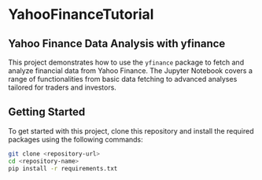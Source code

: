 # YahooFinanceTutorial

## Yahoo Finance Data Analysis with yfinance

This project demonstrates how to use the `yfinance` package to fetch and analyze financial data from Yahoo Finance. The Jupyter Notebook covers a range of functionalities from basic data fetching to advanced analyses tailored for traders and investors.

## Getting Started

To get started with this project, clone this repository and install the required packages using the following commands:

```bash
git clone <repository-url>
cd <repository-name>
pip install -r requirements.txt
